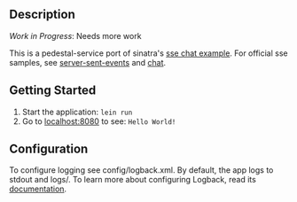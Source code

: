 ## Description

*Work in Progress*: Needs more work

This is a pedestal-service port of sinatra's [sse
chat example](https://github.com/sinatra/sinatra/blob/master/examples/chat.rb).
For official sse samples, see
[server-sent-events](https://github.com/pedestal/samples/tree/master/server-sent-events)
and [chat](https://github.com/pedestal/samples/tree/master/chat).

## Getting Started

1. Start the application: `lein run`
2. Go to [localhost:8080](http://localhost:8080/) to see: `Hello World!`

## Configuration

To configure logging see config/logback.xml. By default, the app logs to stdout and logs/.
To learn more about configuring Logback, read its [documentation](http://logback.qos.ch/documentation.html).
